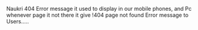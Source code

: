 Naukri 404 Error message it used to display in our mobile phones, and Pc whenever page it not there it give !404 page not found Error message to Users.....
